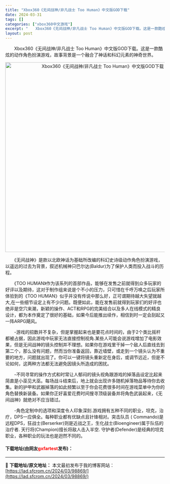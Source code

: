 ```yaml
---
title: "Xbox360《无间战神/非凡战士 Too Human》中文版GOD下载"
date: 2024-03-31
tags: []
categories: ["xbox360中文游戏"]
excerpt: "　　Xbox360《无间战神/非凡战士 Too Human》中文版GOD下载。这是一款酷炫的动作角色扮演游戏，故事背景是一个融合了神话和科幻元素的神奇世界。 　　《无间战神》是款以北欧神话为基础所改编的科幻史诗级动作角色扮演游戏，以遥远的过去为背景，叙述机械神只巴尔达(Baldur)为了保护人类而投&hellip;"
layout: post
---
```


 <p>　　Xbox360《无间战神/非凡战士 Too Human》中文版GOD下载。这是一款酷炫的动作角色扮演游戏，故事背景是一个融合了神话和科幻元素的神奇世界。</p> <p align="center"><img align="" border="0" src="https://lad.sfcrom.cn/wp-content/uploads/2024/03/20240330_66083fb007583.jpg" width="600" alt="Xbox360《无间战神/非凡战士 Too Human》中文版GOD下载" /></p> <p>　　《无间战神》是款以北欧神话为基础所改编的科幻史诗级动作角色扮演游戏，以遥远的过去为背景，叙述机械神只巴尔达(Baldur)为了保护人类而投入战斗的历程。</p> <p>　　《TOO HUMAN》作为该系列的首部作品，能够在发售之前就得到众多玩家的好评以及期待，这对于制作组来说是个不小的压力，只可惜在千呼万唤之后玩家所体验到的《TOO HUMAN》似乎并没有传说中那么好，正可谓期待越大失望就越大,在一些细节设定上有不少问题。既便如此，能在发售前就得到玩家们的好评也绝非是空穴来潮，新颖的操作、ACT和RPG的完美结合以及多人在线模式的精良设计，都为本作奠定了很好的基础，如果今后能推出续作，相信到时一定会刮起又一阵ARPG飓风。</p> <p>　　-游戏的招数并不复杂，但是掌握起来也是要花点时间的，由于2个类比摇杆都被占据，因此游戏中玩家无法直接控制视角.某些人可能会说游戏增加了电影效果，但是无间战神的镜头控制并不理想。如果你在游戏里干掉一个敌人后直线去到第二个，那么没有问题，然而当你准备返回，靠近墙壁，或走到一个镜头认为不重要的地方，问题就出现了。你可以一键将镜头重新定在身后，或调节远近，但是不论如何，这两种方法都无法避免因镜头所造成的困扰。</p> <p>　　-不同寻常的操作方式和时常让人郁闷的镜头视角跟游戏的掉落品设定比起来简直是小巫见大巫。每场战斗结束后，地上就会出现许多随机掉落物品等待你去收集。新的护甲和武器掉落的如此频繁以至于你会花费很多时间在游戏菜单中为你的角色替换新装备。如果你正好喜爱花费时间搜寻顶级装备并将角色武装起来，《无间战神》就绝对不应当错过。</p> <p>　　-角色定制中的选项和深度令人印象深刻.游戏拥有五种不同的职业，坦克，治疗，DPS一应俱全。每种职业都有优缺点且针锋相对。突击队员 ( Commando)是远程DPS，狂战士(Berserker)则是近战之王，生化战士(Bioengineer)属于队伍的治疗者. 天行将(Champion)擅长将敌人击入半空. 守护者(Defender)是经典的坦克职业，各种职业的玩法也是迥然不同的。</p> <p><h4>下载地址(由网友<font color="red">gxfartest</font>发布)：</h4></p> 

---
📖 **下载地址/原文地址：** 本文最初发布于我的博客网站：[https://lad.sfcrom.cn/2024/03/98869/](https://lad.sfcrom.cn/2024/03/98869/)
